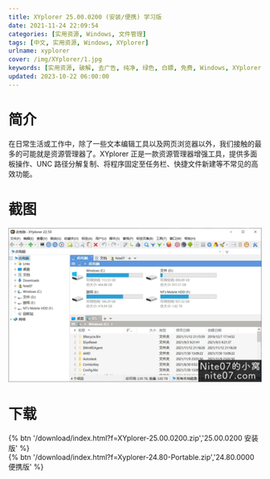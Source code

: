 ```yaml
---
title: XYplorer 25.00.0200 (安装/便携) 学习版
date: 2021-11-24 22:09:54
categories: [实用资源, Windows, 文件管理]
tags: [中文, 实用资源, Windows, XYplorer]
urlname: xyplorer
cover: /img/XYplorer/1.jpg
keywords: [实用资源, 破解, 去广告, 纯净, 绿色, 白嫖, 免费, Windows, XYplorer]
updated: 2023-10-22 06:00:00
---
```


# 简介

在日常生活或工作中，除了一些文本编辑工具以及网页浏览器以外，我们接触的最多的可能就是资源管理器了。XYplorer 正是一款资源管理器增强工具，提供多面板操作、UNC 路径分解复制、将程序固定至任务栏、快捷文件新建等不常见的高效功能。

# 截图

![](/img/XYplorer/2.jpg)

# 下载

{% btn '/download/index.html?f=XYplorer-25.00.0200.zip','25.00.0200 安装版' %}
<br>
{% btn '/download/index.html?f=Xyplorer-24.80-Portable.zip','24.80.0000 便携版' %}
